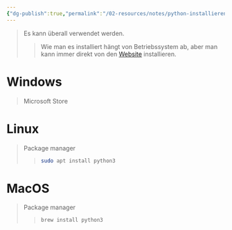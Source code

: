 ```yaml
---
{"dg-publish":true,"permalink":"/02-resources/notes/python-installieren/","tags":["code/python"],"noteIcon":"","updated":"2025-09-05T10:12:31.443+02:00"}
---
```


>Es kann überall verwendet werden.
>>Wie man es installiert hängt von Betriebssystem ab, aber man kann immer direkt von den [Website](https://www.python.org/downloads/) installieren.

# Windows
>Microsoft Store

# Linux
>Package manager
>>```sh
>>sudo apt install python3
>>```

# MacOS
>Package manager
>>```sh
>>brew install python3
>>```
